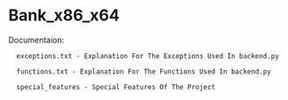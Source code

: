 # Bank_x86_x64
Documentaion:
      
      exceptions.txt - Explanation For The Exceptions Used In backend.py
      
      functions.txt - Explanation For The Functions Used In backend.py

      special_features - Special Features Of The Project
